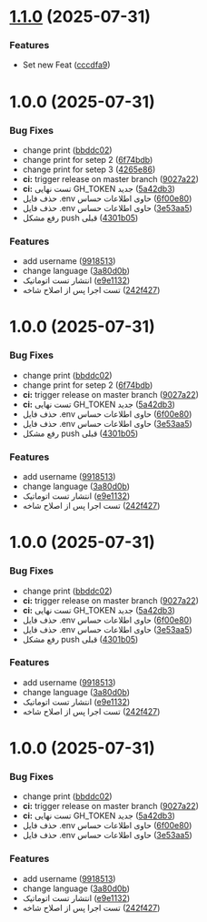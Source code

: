 # [1.1.0](https://github.com/sajadtaj/HelloWorld/compare/v1.0.0...v1.1.0) (2025-07-31)


### Features

* Set new Feat ([cccdfa9](https://github.com/sajadtaj/HelloWorld/commit/cccdfa9d3ee8683a850fbdd34f59da7ddb8659b8))

# 1.0.0 (2025-07-31)


### Bug Fixes

* change print ([bbddc02](https://github.com/sajadtaj/HelloWorld/commit/bbddc0241411d2e45eb7dd50696800cfd037a119))
* change print for setep 2 ([6f74bdb](https://github.com/sajadtaj/HelloWorld/commit/6f74bdb00311722fdc6eca85e65ef728c0158a04))
* change print for setep 3 ([4265e86](https://github.com/sajadtaj/HelloWorld/commit/4265e865055c0b11bd9a01bf20930513cf83a3e7))
* **ci:** trigger release on master branch ([9027a22](https://github.com/sajadtaj/HelloWorld/commit/9027a2279b85915feb95c60870523773f199a18c))
* **ci:** تست نهایی GH_TOKEN جدید ([5a42db3](https://github.com/sajadtaj/HelloWorld/commit/5a42db3df87177abaeedef98f3ab9c3f5e127e5f))
* حذف فایل .env حاوی اطلاعات حساس ([6f00e80](https://github.com/sajadtaj/HelloWorld/commit/6f00e8040d327835d599c7d036e4c57a6d2adfe9))
* حذف فایل .env حاوی اطلاعات حساس ([3e53aa5](https://github.com/sajadtaj/HelloWorld/commit/3e53aa5389d81a785afa425f967035274fd61256))
* رفع مشکل push قبلی ([4301b05](https://github.com/sajadtaj/HelloWorld/commit/4301b05ab2fd1847ffe3f36ff5991c8183823d02))


### Features

* add username ([9918513](https://github.com/sajadtaj/HelloWorld/commit/9918513762a3ad43a14b366594670e28a76680f9))
* change language ([3a80d0b](https://github.com/sajadtaj/HelloWorld/commit/3a80d0b626390ac7acaeb919708a8f0ce7d7ebe5))
* انتشار تست اتوماتیک ([e9e1132](https://github.com/sajadtaj/HelloWorld/commit/e9e11324a5e46db15c8b1cb970432ec026f4012e))
* تست اجرا پس از اصلاح شاخه ([242f427](https://github.com/sajadtaj/HelloWorld/commit/242f427a3f3605e8eaf2c90f0e96b0f2f8a20958))

# 1.0.0 (2025-07-31)


### Bug Fixes

* change print ([bbddc02](https://github.com/sajadtaj/HelloWorld/commit/bbddc0241411d2e45eb7dd50696800cfd037a119))
* change print for setep 2 ([6f74bdb](https://github.com/sajadtaj/HelloWorld/commit/6f74bdb00311722fdc6eca85e65ef728c0158a04))
* **ci:** trigger release on master branch ([9027a22](https://github.com/sajadtaj/HelloWorld/commit/9027a2279b85915feb95c60870523773f199a18c))
* **ci:** تست نهایی GH_TOKEN جدید ([5a42db3](https://github.com/sajadtaj/HelloWorld/commit/5a42db3df87177abaeedef98f3ab9c3f5e127e5f))
* حذف فایل .env حاوی اطلاعات حساس ([6f00e80](https://github.com/sajadtaj/HelloWorld/commit/6f00e8040d327835d599c7d036e4c57a6d2adfe9))
* حذف فایل .env حاوی اطلاعات حساس ([3e53aa5](https://github.com/sajadtaj/HelloWorld/commit/3e53aa5389d81a785afa425f967035274fd61256))
* رفع مشکل push قبلی ([4301b05](https://github.com/sajadtaj/HelloWorld/commit/4301b05ab2fd1847ffe3f36ff5991c8183823d02))


### Features

* add username ([9918513](https://github.com/sajadtaj/HelloWorld/commit/9918513762a3ad43a14b366594670e28a76680f9))
* change language ([3a80d0b](https://github.com/sajadtaj/HelloWorld/commit/3a80d0b626390ac7acaeb919708a8f0ce7d7ebe5))
* انتشار تست اتوماتیک ([e9e1132](https://github.com/sajadtaj/HelloWorld/commit/e9e11324a5e46db15c8b1cb970432ec026f4012e))
* تست اجرا پس از اصلاح شاخه ([242f427](https://github.com/sajadtaj/HelloWorld/commit/242f427a3f3605e8eaf2c90f0e96b0f2f8a20958))

# 1.0.0 (2025-07-31)


### Bug Fixes

* change print ([bbddc02](https://github.com/sajadtaj/HelloWorld/commit/bbddc0241411d2e45eb7dd50696800cfd037a119))
* **ci:** trigger release on master branch ([9027a22](https://github.com/sajadtaj/HelloWorld/commit/9027a2279b85915feb95c60870523773f199a18c))
* **ci:** تست نهایی GH_TOKEN جدید ([5a42db3](https://github.com/sajadtaj/HelloWorld/commit/5a42db3df87177abaeedef98f3ab9c3f5e127e5f))
* حذف فایل .env حاوی اطلاعات حساس ([6f00e80](https://github.com/sajadtaj/HelloWorld/commit/6f00e8040d327835d599c7d036e4c57a6d2adfe9))
* حذف فایل .env حاوی اطلاعات حساس ([3e53aa5](https://github.com/sajadtaj/HelloWorld/commit/3e53aa5389d81a785afa425f967035274fd61256))
* رفع مشکل push قبلی ([4301b05](https://github.com/sajadtaj/HelloWorld/commit/4301b05ab2fd1847ffe3f36ff5991c8183823d02))


### Features

* add username ([9918513](https://github.com/sajadtaj/HelloWorld/commit/9918513762a3ad43a14b366594670e28a76680f9))
* change language ([3a80d0b](https://github.com/sajadtaj/HelloWorld/commit/3a80d0b626390ac7acaeb919708a8f0ce7d7ebe5))
* انتشار تست اتوماتیک ([e9e1132](https://github.com/sajadtaj/HelloWorld/commit/e9e11324a5e46db15c8b1cb970432ec026f4012e))
* تست اجرا پس از اصلاح شاخه ([242f427](https://github.com/sajadtaj/HelloWorld/commit/242f427a3f3605e8eaf2c90f0e96b0f2f8a20958))

# 1.0.0 (2025-07-31)


### Bug Fixes

* change print ([bbddc02](https://github.com/sajadtaj/HelloWorld/commit/bbddc0241411d2e45eb7dd50696800cfd037a119))
* **ci:** trigger release on master branch ([9027a22](https://github.com/sajadtaj/HelloWorld/commit/9027a2279b85915feb95c60870523773f199a18c))
* **ci:** تست نهایی GH_TOKEN جدید ([5a42db3](https://github.com/sajadtaj/HelloWorld/commit/5a42db3df87177abaeedef98f3ab9c3f5e127e5f))
* حذف فایل .env حاوی اطلاعات حساس ([6f00e80](https://github.com/sajadtaj/HelloWorld/commit/6f00e8040d327835d599c7d036e4c57a6d2adfe9))
* حذف فایل .env حاوی اطلاعات حساس ([3e53aa5](https://github.com/sajadtaj/HelloWorld/commit/3e53aa5389d81a785afa425f967035274fd61256))


### Features

* add username ([9918513](https://github.com/sajadtaj/HelloWorld/commit/9918513762a3ad43a14b366594670e28a76680f9))
* change language ([3a80d0b](https://github.com/sajadtaj/HelloWorld/commit/3a80d0b626390ac7acaeb919708a8f0ce7d7ebe5))
* انتشار تست اتوماتیک ([e9e1132](https://github.com/sajadtaj/HelloWorld/commit/e9e11324a5e46db15c8b1cb970432ec026f4012e))
* تست اجرا پس از اصلاح شاخه ([242f427](https://github.com/sajadtaj/HelloWorld/commit/242f427a3f3605e8eaf2c90f0e96b0f2f8a20958))
